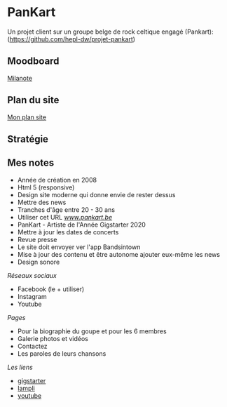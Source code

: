 # PanKart

Un projet client sur un groupe belge de rock celtique engagé (Pankart): (https://github.com/hepl-dw/projet-pankart)

## Moodboard

[Milanote](https://app.milanote.com/1Ld1Wl1pCy552r?p=Ut2SPLiDXMZ)


## Plan du site

[Mon plan site](https://github.com/Yarici-Ayse/PanKart/blob/main/Plan%20du%20site.md)

## Stratégie

## Mes notes

* Année de création en 2008  
* Html 5 (responsive)  
* Design site moderne qui donne envie de rester dessus  
* Mettre des news  
* Tranches d'âge entre 20 - 30 ans  
* Utiliser cet URL _www.pankart.be_  
* PanKart - Artiste de l'Année Gigstarter 2020  
* Mettre à jour les dates de concerts  
* Revue presse  
* Le site doit envoyer ver l'app Bandsintown  
* Mise à jour des contenu et être autonome ajouter eux-même les news   
* Design sonore  
  

_Réseaux sociaux_  

* Facebook (le + utiliser)
* Instagram
* Youtube

_Pages_  
  
* Pour la biographie du goupe et pour les 6 membres  
* Galerie photos et vidéos  
* Contactez  
* Les paroles de leurs chansons  
  
_Les liens_  

* [gigstarter](https://www.gigstarter.fr/artistes/pankart)
* [lampli](https://lampli.be/artist-profile/pankart/)  
* [youtube](https://www.youtube.com/channel/UC7XhVCykTsQEJp6P0eTVfmQ)  
  



